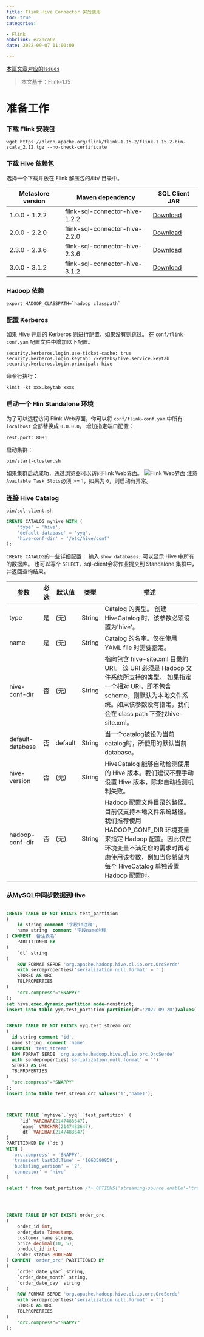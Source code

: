 ```yaml
---
title: Flink Hive Connector 实战使用
toc: true
categories:

- Flink
abbrlink: e220ca62
date: 2022-09-07 11:00:00

---
```

[本篇文章对应的Issues](https://github.com/Code-dm/Re-learning-Java/issues/11)
<!-- more -->
> 本文基于：Flink-1.15

# 准备工作

### 下载 Flink 安装包

```shell
wget https://dlcdn.apache.org/flink/flink-1.15.2/flink-1.15.2-bin-scala_2.12.tgz --no-check-certificate
```

### 下载 Hive 依赖包

选择一个下载并放在 Flink 解压包的/lib/ 目录中。

| Metastore version | Maven dependency               | SQL Client JAR                                                                                                                                              |
|-------------------|--------------------------------|-------------------------------------------------------------------------------------------------------------------------------------------------------------|
| 1.0.0 - 1.2.2     | flink-sql-connector-hive-1.2.2 | [Download](https://repo.maven.apache.org/maven2/org/apache/flink/flink-sql-connector-hive-1.2.2_2.12/1.15.2/flink-sql-connector-hive-1.2.2_2.12-1.15.2.jar) |
| 2.0.0 - 2.2.0     | flink-sql-connector-hive-2.2.0 | [Download](https://repo.maven.apache.org/maven2/org/apache/flink/flink-sql-connector-hive-2.2.0_2.12/1.15.2/flink-sql-connector-hive-2.2.0_2.12-1.15.2.jar) |
| 2.3.0 - 2.3.6     | flink-sql-connector-hive-2.3.6 | [Download](https://repo.maven.apache.org/maven2/org/apache/flink/flink-sql-connector-hive-2.3.6_2.12/1.15.2/flink-sql-connector-hive-2.3.6_2.12-1.15.2.jar) |
| 3.0.0 - 3.1.2     | flink-sql-connector-hive-3.1.2 | [Download](https://repo.maven.apache.org/maven2/org/apache/flink/flink-sql-connector-hive-3.1.2_2.12/1.15.2/flink-sql-connector-hive-3.1.2_2.12-1.15.2.jar) |

### Hadoop 依赖

```shell
export HADOOP_CLASSPATH=`hadoop classpath`
```

### 配置 Kerberos

如果 Hive 开启的 Kerberos 则进行配置，如果没有则跳过。
在 `conf/flink-conf.yam` 配置文件中增加以下配置。

```
security.kerberos.login.use-ticket-cache: true
security.kerberos.login.keytab: /keytabs/hive.service.keytab
security.kerberos.login.principal: hive
```

命令行执行：

```shell
kinit -kt xxx.keytab xxxx
```

### 启动一个 Flin Standalone 环境

为了可以远程访问 Flink Web界面，你可以将 `conf/flink-conf.yam` 中所有 `localhost` 全部替换成 `0.0.0.0`。
增加指定端口配置：

```
rest.port: 8081
```

启动集群：

```shell
bin/start-cluster.sh
```

如果集群启动成功，通过浏览器可以访问Flink Web界面。
![Flink Web界面](https://codedm.oss-cn-hangzhou.aliyuncs.com/images/20220907/f5815234be584c95a22b20cd288e5841.png?x-oss-process=style/codedm)
注意`Available Task Slots`必须 >= 1，如果为 `0`，则启动有异常。

### 连接 Hive Catalog

```shell
bin/sql-client.sh
```

```sql
CREATE CATALOG myhive WITH (
    'type' = 'hive',
    'default-database' = 'yyq',
    'hive-conf-dir' = '/etc/hive/conf'
);
```

`CREATE CATALOG`的一些详细配置：
输入 `show databases;` 可以显示 Hive 中所有的数据库。
也可以写个 `SELECT`，sql-client会将作业提交到 Standalone 集群中，并返回查询结果。

| 参数               | 必选  | 默认值     | 类型     | 描述                                                                                                                                       |
|------------------|-----|---------|--------|------------------------------------------------------------------------------------------------------------------------------------------|
| type             | 是   | (无)     | String | Catalog 的类型。 创建 HiveCatalog 时，该参数必须设置为'hive'。                                                                                            |
| name             | 是   | (无)     | String | Catalog 的名字。仅在使用 YAML file 时需要指定。                                                                                                        |
| hive-conf-dir    | 否   | (无)     | String | 指向包含 hive-site.xml 目录的 URI。 该 URI 必须是 Hadoop 文件系统所支持的类型。 如果指定一个相对 URI，即不包含 scheme，则默认为本地文件系统。如果该参数没有指定，我们会在 class path 下查找hive-site.xml。 |
| default-database | 否   | default | String | 当一个catalog被设为当前catalog时，所使用的默认当前database。                                                                                                |
| hive-version     | 否   | (无)     | String | HiveCatalog 能够自动检测使用的 Hive 版本。我们建议不要手动设置 Hive 版本，除非自动检测机制失败。                                                                             |
| hadoop-conf-dir  | 否   | (无)     | String | Hadoop 配置文件目录的路径。目前仅支持本地文件系统路径。我们推荐使用 HADOOP_CONF_DIR 环境变量来指定 Hadoop 配置。因此仅在环境变量不满足您的需求时再考虑使用该参数，例如当您希望为每个 HiveCatalog 单独设置 Hadoop 配置时。  |

### 从MySQL中同步数据到Hive

```sql

CREATE TABLE IF NOT EXISTS test_partition
(
    id string comment '字段id注释',
    name string  comment '字段name注释'
) COMMENT '备注表名'
    PARTITIONED BY
(
    `dt` string
)
    ROW FORMAT SERDE 'org.apache.hadoop.hive.ql.io.orc.OrcSerde'
    with serdeproperties('serialization.null.format' = '')
    STORED AS ORC
    TBLPROPERTIES
(
    "orc.compress"="SNAPPY"
);
set hive.exec.dynamic.partition.mode=nonstrict;
insert into table yyq.test_partition partition(dt='2022-09-20')values('4','test_partition');


CREATE TABLE IF NOT EXISTS yyq.test_stream_orc
(
  id string comment 'id',
  name string  comment 'name'
) COMMENT 'test_stream'
  ROW FORMAT SERDE 'org.apache.hadoop.hive.ql.io.orc.OrcSerde'
  with serdeproperties('serialization.null.format' = '')
  STORED AS ORC
  TBLPROPERTIES
(
  "orc.compress"="SNAPPY"
);
insert into table test_stream_orc values('1','name1');



CREATE TABLE `myhive`.`yyq`.`test_partition` (
     `id` VARCHAR(2147483647),
     `name` VARCHAR(2147483647),
     `dt` VARCHAR(2147483647)
) 
PARTITIONED BY (`dt`)
WITH (
  'orc.compress' = 'SNAPPY',
  'transient_lastDdlTime' = '1663580859',
  'bucketing_version' = '2',
  'connector' = 'hive'
)

select * from test_partition /*+ OPTIONS('streaming-source.enable'='true','streaming-source.monitor-interval'='10s') */;




CREATE TABLE IF NOT EXISTS order_orc
(
    order_id int,
    order_date Timestamp,
    customer_name string,
    price decimal(10, 5),
    product_id int,
    order_status BOOLEAN
) COMMENT 'order_orc' PARTITIONED BY
(
    `order_date_year` string,
    `order_date_month` string,
    `order_date_day` string
)
    ROW FORMAT SERDE 'org.apache.hadoop.hive.ql.io.orc.OrcSerde'
    with serdeproperties('serialization.null.format' = '')
    STORED AS ORC
    TBLPROPERTIES
(
    "orc.compress"="SNAPPY"
);
```


